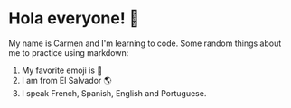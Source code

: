 # Hola everyone! :wave:
My name is Carmen and I'm learning to code. Some random things about me to practice using markdown:
1. My favorite emoji is :new_moon_with_face:
2. I am from El Salvador :earth_americas:
3. I speak French, Spanish, English and Portuguese. 